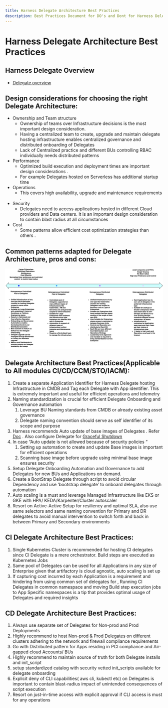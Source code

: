 ```yaml
---
title: Harness Delegate Architecture Best Practices
description: Best Practices Document for DO's and Dont for Harness Delegate Architecture 
---
```


# Harness Delegate Architecture Best Practices

## Harness Delegate Overview
* [Delegate overview](https://developer.harness.io/docs/platform/delegates/delegate-concepts/delegate-overview/)

## Design considerations for choosing the right Delegate Architecture:

* Ownership and Team structure  
  * Ownership of teams over Infrastructure decisions is the most important design consideration.   
  * Having a centralized team to create, upgrade and maintain delegate hosting infrastructure enables centralized governance and distributed onboarding of Delegates  
  * Lack of Centralized practice and different BUs controlling RBAC individually needs distributed patterns  
* Performance  
  * Optimized build execution and deployment times are important design considerations .   
  * For example Delegates hosted on Serverless has additional startup time  
* Operations  
  * This covers high availability, upgrade and maintenance requirements .    
* Security  
  * Delegates need to access applications hosted in different Cloud providers and Data centers. It is an important design consideration to contain blast radius at all circumstances  
* Cost  
  * Some patterns allow efficient cost optimization strategies than others . 

## Common patterns adapted for Delegate Architecture, pros and cons:

![Delegate Architecture](../static/delegate_hosting_infrastructure_architecture_patterns.png) 

## Delegate Architecture Best Practices(Applicable to All modules CI/CD/CCM/STO/IACM):

1. Create a separate Application Identifier for Harness Delegate hosting Infrastructure in CMDB and Tag each Delegate with App identifier. This is extremely important and useful for efficient operations and telemetry   
2. Naming standardization is crucial for efficient Delegate Onboarding and Governance automation  
   1. Leverage BU Naming standards from CMDB or already existing asset governance  
   2. Delegate naming convention should serve as self identifier of its scope and purpose  
3. Harness recommends Auto update of base images of Delegates . Refer [Doc](https://developer.harness.io/docs/platform/delegates/install-delegates/delegate-upgrades-and-expiration/) . Also configure Delegate for [Graceful Shutdown](https://developer.harness.io/docs/platform/delegates/delegate-concepts/graceful-delegate-shutdown-process/)  
4. In case “Auto update is not allowed because of security policies “   
   1. Setting up automation to create and update Base images is important for efficient operations  
   2. Scanning base image before upgrade using minimal base image ensures security  
5. Setup Delegate Onboarding Automation and Governance to add Delegates for new BUs and Applications on demand.   
6. Create a BootStrap Delegate through script to avoid circular Dependency and use ‘bootstrap delegate’ to onboard delegates through automation  
7. Auto scaling is a must and leverage Managed Infrastructure like EKS or GKE with HPA/ KEDA/Karpenter/Cluster autoscaler  
8. Resort on Active-Active Setup for resiliency and optimal SLA, also use same selectors and same naming convention for Primary and DR delegates to avoid manual intervention to switch forth and back in between Primary and Secondary environments

 


##  CI Delegate Architecture Best Practices:

1. Single Kubernetes Cluster is recommended for hosting CI delegates since CI Delegate is a mere orchestrator. Build steps are executed as Kubernetes Jobs  
2. Same pool of Delegates can be used for all Applications in any size of Enterprise given that artifactory is cloud agnostic, auto scaling is set up  
3. If capturing cost incurred by each Application is a requirement and hindering from using common set of delegates for , Running CI Delegates in common namespace and moving Build step execution jobs to App Specific namespaces is a tip that provides optimal usage of Delegates and required insights 

## CD Delegate Architecture Best Practices:

1. Always use separate set of Delegates for Non-prod and Prod Deployments  
2. Highly recommend to host Non-prod & Prod Delegates on different clusters adhering to the network and firewall compliance requirements  
3. Go with Distributed pattern for Apps residing in PCI compliance and Air-gapped cloud Accounts/ BUs  
4. Highly recommend to maintain source of truth for both Delegate installs and init\_script   
5. setup standardized catalog with security vetted init\_scripts available for delegate onboarding   
6. Explicit deny of CLI capabilities( aws cli, kubectl etc) on Delegates is important to contain blast-radius impact of unintended consequences of script execution  
7. Resort on just-in-time access with explicit approval if CLI access is must for any operations